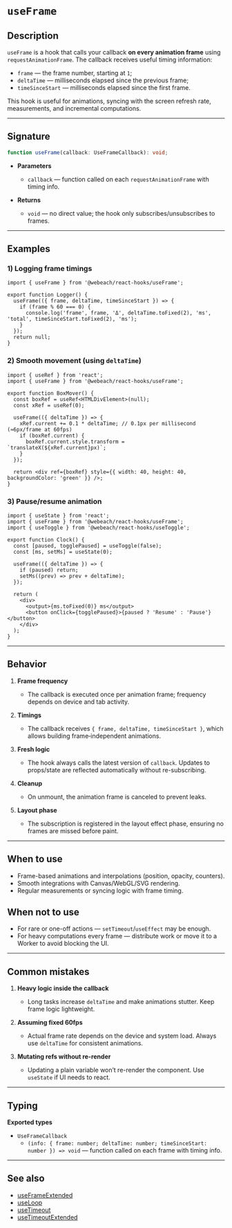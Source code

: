 # `useFrame`

## Description

`useFrame` is a hook that calls your callback **on every animation frame** using `requestAnimationFrame`. The callback receives useful timing information:
- `frame` — the frame number, starting at `1`;
- `deltaTime` — milliseconds elapsed since the previous frame;
- `timeSinceStart` — milliseconds elapsed since the first frame.

This hook is useful for animations, syncing with the screen refresh rate, measurements, and incremental computations.

---

## Signature

```ts
function useFrame(callback: UseFrameCallback): void;
```

- **Parameters**
   - `callback` — function called on each `requestAnimationFrame` with timing info.

- **Returns**
   - `void` — no direct value; the hook only subscribes/unsubscribes to frames.

---

## Examples

### 1) Logging frame timings

```tsx
import { useFrame } from '@webeach/react-hooks/useFrame';

export function Logger() {
  useFrame(({ frame, deltaTime, timeSinceStart }) => {
    if (frame % 60 === 0) {
      console.log('frame', frame, 'Δ', deltaTime.toFixed(2), 'ms', 'total', timeSinceStart.toFixed(2), 'ms');
    }
  });
  return null;
}
```

### 2) Smooth movement (using `deltaTime`)

```tsx
import { useRef } from 'react';
import { useFrame } from '@webeach/react-hooks/useFrame';

export function BoxMover() {
  const boxRef = useRef<HTMLDivElement>(null);
  const xRef = useRef(0);

  useFrame(({ deltaTime }) => {
    xRef.current += 0.1 * deltaTime; // 0.1px per millisecond (≈6px/frame at 60fps)
    if (boxRef.current) {
      boxRef.current.style.transform = `translateX(${xRef.current}px)`;
    }
  });

  return <div ref={boxRef} style={{ width: 40, height: 40, backgroundColor: 'green' }} />;
}
```

### 3) Pause/resume animation

```tsx
import { useState } from 'react';
import { useFrame } from '@webeach/react-hooks/useFrame';
import { useToggle } from '@webeach/react-hooks/useToggle';

export function Clock() {
  const [paused, togglePaused] = useToggle(false);
  const [ms, setMs] = useState(0);

  useFrame(({ deltaTime }) => {
    if (paused) return;
    setMs((prev) => prev + deltaTime);
  });

  return (
    <div>
      <output>{ms.toFixed(0)} ms</output>
      <button onClick={togglePaused}>{paused ? 'Resume' : 'Pause'}</button>
    </div>
  );
}
```

---

## Behavior

1. **Frame frequency**
   - The callback is executed once per animation frame; frequency depends on device and tab activity.

2. **Timings**
   - The callback receives `{ frame, deltaTime, timeSinceStart }`, which allows building frame‑independent animations.

3. **Fresh logic**
   - The hook always calls the latest version of `callback`. Updates to props/state are reflected automatically without re-subscribing.

4. **Cleanup**
   - On unmount, the animation frame is canceled to prevent leaks.

5. **Layout phase**
   - The subscription is registered in the layout effect phase, ensuring no frames are missed before paint.

---

## When to use

- Frame-based animations and interpolations (position, opacity, counters).
- Smooth integrations with Canvas/WebGL/SVG rendering.
- Regular measurements or syncing logic with frame timing.

## When **not** to use

- For rare or one-off actions — `setTimeout`/`useEffect` may be enough.
- For heavy computations every frame — distribute work or move it to a Worker to avoid blocking the UI.

---

## Common mistakes

1. **Heavy logic inside the callback**
    - Long tasks increase `deltaTime` and make animations stutter. Keep frame logic lightweight.

2. **Assuming fixed 60fps**
    - Actual frame rate depends on the device and system load. Always use `deltaTime` for consistent animations.

3. **Mutating refs without re-render**
    - Updating a plain variable won’t re-render the component. Use `useState` if UI needs to react.

---

## Typing

**Exported types**

- `UseFrameCallback`
   - `(info: { frame: number; deltaTime: number; timeSinceStart: number }) => void` — function called on each frame with timing info.

---

## See also

- [useFrameExtended](useFrameExtended.md)
- [useLoop](useLoop.md)
- [useTimeout](useTimeout.md)
- [useTimeoutExtended](useTimeoutExtended.md)
